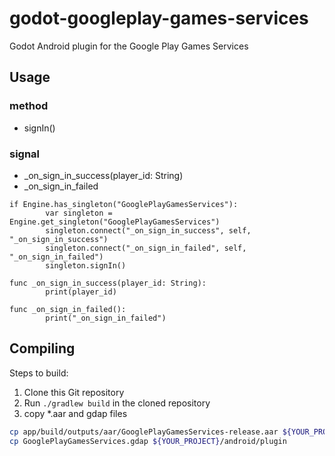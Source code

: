 # godot-googleplay-games-services
Godot Android plugin for the Google Play Games Services

## Usage

### method
* signIn()

### signal
* _on_sign_in_success(player_id: String)
* _on_sign_in_failed

```gdscript
if Engine.has_singleton("GooglePlayGamesServices"):
		var singleton = Engine.get_singleton("GooglePlayGamesServices")
		singleton.connect("_on_sign_in_success", self, "_on_sign_in_success")
		singleton.connect("_on_sign_in_failed", self, "_on_sign_in_failed")
		singleton.signIn()

func _on_sign_in_success(player_id: String):
		print(player_id)

func _on_sign_in_failed():
		print("_on_sign_in_failed")
```


## Compiling

Steps to build:

1. Clone this Git repository
2. Run `./gradlew build` in the cloned repository
3. copy *.aar and gdap files
```bash
cp app/build/outputs/aar/GooglePlayGamesServices-release.aar ${YOUR_PROJECT}/android/plugin/
cp GooglePlayGamesServices.gdap ${YOUR_PROJECT}/android/plugin
```

